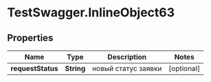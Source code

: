 # TestSwagger.InlineObject63

## Properties

Name | Type | Description | Notes
------------ | ------------- | ------------- | -------------
**requestStatus** | **String** | новый статус заявки | [optional] 


